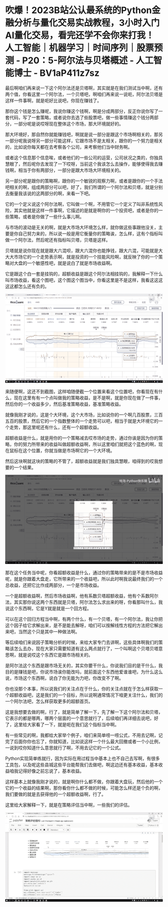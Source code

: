 # 吹爆！2023B站公认最系统的Python金融分析与量化交易实战教程，3小时入门AI量化交易，看完还学不会你来打我！人工智能｜机器学习｜时间序列｜股票预测 - P20：5-阿尔法与贝塔概述 - 人工智能博士 - BV1aP411z7sz

最后啊咱们再来说一下这个阿尔法还是贝塔啊，其实就是在我们测试当中啊，还有两个值，你看这里一个阿尔法，一个贝塔吧，啊咱们再来说一说呃，阿尔法贝塔是这样一件事啊，就是呃好比说吧，你现在赚钱了。

那你这个钱是怎么赚呢，我说你赚这个钱啊，啊是分成两部分，反正你说你写了一套代码，写了一套策略，或者说你去选了些股票吧，做一些事情赚这个钱分两部分，一部分呢是说哎呀现在整体这个市场，那大环境就好的。

那大环境好，那自然你就能赚钱吧，啊就是说一部分是跟这个市场啊相关的，那另一部分呢我说呀另一部分可能这样，它跟市场不是太相关，跟你的一个努力是相关的，比如说你每天都在去考察各个公司，来考察他们当中财务啊。

或者这个信息那个信息唉，或者他们的一些公司的运营，公司状况之类的，你独具慧眼了，然后呢你去发现了一下哎呀，当前这个我该怎么去操作，能够使得我去赚钱啊，相当于你有两部分，一部分是跟大市场大环境相关的。

另一部分呢是跟你的策略啊，跟你的一个敏锐的观察力啊，或者是跟你的一个手法吧相关的啊，组成两部分可以吧，好了，我们所谓的一个阿尔法和贝塔，就是分别去衡量我该说的这两部分的啊，来看一下吧。

它的一个定义说这个阿尔法啊，它叫做一个啊，不用管它一个定义了叫非系统性风险，其实他就是这样一件事啊，它描述的是就是啊你的一个投资吧，或者是你的一些策略，或者是你做了一些什么事儿啊。

与市场的波动是无关的啊，就是大市场大环境怎么样，就你做这些事跟他没关，主要是你自己努力来的，所以说一般是用它衡量你的策略诶，怎么样，这有个指标叫做一个阿尔法，然后呢还有指标叫贝塔，贝塔是这样。

贝塔就是说你现在就是跟大六混呗，跟大六混你也能挣钱，跟大六混，可能就是大大大市场它的一个走势表示啊，就是投资的一个技能风险啊，就反映了你的一个策略对大盘的一个敏感性吧，就是说白了就是市场收益啊。

它是跟这个白一套是挂钩的，超额收益是跟这个阿尔法相挂钩的，我解释一下什么叫市场收益，看这个图吧，这个图这个图当中，你看这里是不是这样，我看这这这这这都怎么还有负的。



![](img/77dbaba9b6711a593e6f7dcd8583e0d1_1.png)

来随便啊，这还不到截图，这样咱随便截一个位置来看这个位置吧，你看现在有什么，现在这里有有一个点叫做我的策略收益，是不是啊，就是你现在做了一件事，然后你的一个收益多少，然后基准策略收益，基准策略收益。

就像我刚才说的，这是个大环境，这个大市场，比如说你的一个啊几百股票，三百五百的股票，然后它的一个指数整体的一个走势可以吧，相当于就是大环境它的一个走势，那这里呢还有什么，还有一个超额收益。

超额收益是什么，就是用你的一个策略减去哎市场的走势，通过你诶是因为你的策略，你的努力所带来的收益叫做超额收益啊，所以这里咱们就把这个蓝色的啊，现在鼠标在这个位置，你就当做是市场啊它的一个大环境。

然后这块啊就这块的策略的不管了，超额收益就是我们独具慧眼，咱得到的哎我想要的一个结果。

![](img/77dbaba9b6711a593e6f7dcd8583e0d1_3.png)

那在这个任务当中呢，你看超额收益是什么，通过你的策略带来的是不是市场收益呢，就是你跟着大盘走，它所带来的一个收益吧，所以此时啊我说最终我们的一个总收益，还把它比作成两部分，一个是市场收益。

一个是超额收益啊，然后市场收益啊，他有系数贝塔超额收益，他有个系数阿尔法，其实那你说这两个东西就是贝塔，阿尔法怎么求出来的呀，你看那叫什么，我说这个东西啊，它是Y就是就是一个回方程。

可以在这个回归方程当中啊，有两个什么，有一个贝塔，有一个阿尔法，我让你把这个因子给它求解出来，是不是能去解呀，咱们可以按解线性方程的方法把它解出来吧，当然这个只是其中一种做法啊。

等后续咱们来说因子策略分析的时候，来给大家专门去讲啊，这些具体啊我们的策略该怎么去办，现在大家只需要知道有这么两点就行了，一个叫啊这个贝塔贝塔意思啊，就是说哎这个东西它是跟市场相关的。

是阿尔法这个东西是跟市场无关的，其实你要干什么，你说我们目的是干什么，我目的是赚钱是吧，你说市场诶你能改吗，就前面这个东西他爱谁谁吧，为什么这么说，市场这个东西啊，说白了你无能为力吧，你改变不了啊。

你也没那个本事，所以说我们的关注点在于什么，你的关注点就在于怎么样获取一个超额收益吧，这是我们的一个目标，所以说啊通常情况下咱更关注什么，我们的一个阿尔法吧，怎么样获取更多的超额首页。

这是我想要去做的啊，行了，就是简单了解一下，先了解一下这个阿尔法和贝塔，它表示的都是哪两，哪两个层面的一个意思就行了，后续咱们再详细去说吧，好了，这里给大家看了一下，就是呃在我们这个指标当中啊。

有一些常见的啊，我都给大家举个例子，咱们来简单唠一唠公式，不用去记啊，记完了后面你你也忘了，你就知道，比如说这样一个什么最大回撤或者一个小比例，一说到哎你知道什么意思就行了啊，不用去记它的一个公式。

Python实现简单练就行，因为实际在用过程当中基本上也不自己去写啊，有很多工具包，以及呢这些县城这些平台能帮我们去做吧，啊这边还有基本收益，基本收益咱我记得好像之前忘说了，基本收益。

这样基本上就像我刚才说的，就是啊你什么都不做，你跟着大盘玩，然后他的一个它的一个收益的结果啊，那你看你什么都不做的时候，可能怎么样还是个负的啊，我们要做的就是去获得他的一个超额收益啊，行了。

这里给大家解释一下，就是在策略评估当中啊，一些我们的评估。

![](img/77dbaba9b6711a593e6f7dcd8583e0d1_5.png)
